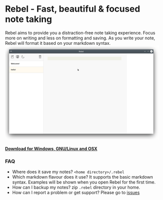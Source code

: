  # Rebel - Fast, beautiful & focused note taking
 
 Rebel aims to provide you a distraction-free note taking experience. Focus more on writing and less on formatting and saving. As you write your note, Rebel will format it based on your markdown syntax.
 ![note taking with markdown](https://raw.githubusercontent.com/kumarasinghe/rebel/master/resources/rebel-in-action.gif)

#### [Download for Windows, GNU/Linux and OSX](https://github.com/kumarasinghe/rebel/releases/latest)

### FAQ
- Where does it save my notes?
 `<home directory>/.rebel`
- Which markdown flavour does it use?
 It supports the basic markdown syntax. Examples will be shown when you open Rebel for the first time.
- How can I backup my notes?
 zip `.rebel` directory in your home.
- How can I report a problem or get support?
 Please go to [issues](https://github.com/kumarasinghe/rebel/issues)
